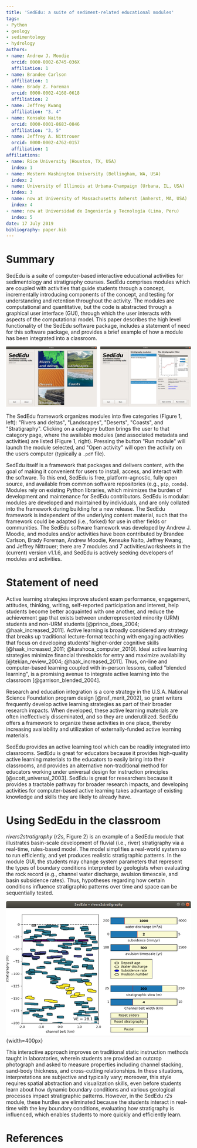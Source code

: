 ```yaml
---
title: 'SedEdu: a suite of sediment-related educational modules'
tags:
- Python
- geology
- sedimentology
- hydrology
authors:
- name: Andrew J. Moodie
  orcid: 0000-0002-6745-036X
  affiliation: 1
- name: Brandee Carlson
  affiliation: 1
- name: Brady Z. Foreman
  orcid: 0000-0002-4168-0618
  affiliation: 2
- name: Jeffrey Kwang
  affiliation: "3, 4"
- name: Kensuke Naito
  orcid: 0000-0001-8683-0846
  affiliation: "3, 5"
- name: Jeffrey A. Nittrouer
  orcid: 0000-0002-4762-0157
  affiliation: 1
affiliations:
- name: Rice University (Houston, TX, USA)
  index: 1
- name: Western Washington University (Bellingham, WA, USA)
  index: 2
- name: University of Illinois at Urbana-Champaign (Urbana, IL, USA)
  index: 3
- name: now at University of Massachusetts Amherst (Amherst, MA, USA)
  index: 4
- name: now at Universidad de Ingeniería y Tecnología (Lima, Peru)
  index: 5
date: 17 July 2019
bibliography: paper.bib
---
```


# Summary
SedEdu is a suite of computer-based interactive educational activities for sedimentology and stratigraphy courses.
SedEdu comprises modules which are coupled with activities that guide students through a concept, incrementally introducing components of the concept, and testing for understanding and retention throughout the activity.
The modules are computational and quantitative, but the code is abstracted through a graphical user interface (GUI), through which the user interacts with aspects of the computational model.
This paper describes the high level functionality of the SedEdu software package, includes a statement of need for this software package, and provides a brief example of how a module has been integrated into a classroom.

![SedEdu main screen and category page.](figures/sededu_main_and_category.png)

The SedEdu framework organizes modules into five categories (Figure 1, left): "Rivers and deltas", "Landscapes", "Deserts", "Coasts", and "Stratigraphy".
Clicking on a category button brings the user to that category page, where the available modules (and associated metadata and activities) are listed (Figure 1, right).
Pressing the button "Run module" will launch the module selected, and "Open activity" will open the activity on the users computer (typically a `.pdf` file).

SedEdu itself is a framework that packages and delivers content, with the goal of making it convenient for users to install, access, and interact with the software. 
To this end, SedEdu is free, platform-agnostic, fully open source, and available from common software repositories (e.g., `pip`, `conda`).
Modules rely on existing Python libraries, which minimizes the burden of development and maintenance for SedEdu contributors. 
SedEdu is modular: modules are developed and maintained by individuals, and are only collated into the framework during building for a new release.
The SedEdu framework is independent of the underlying content material, such that the framework could be adapted (i.e., forked) for use in other fields or communities.
The SedEdu software framework was developed by Andrew J. Moodie, and modules and/or activities have been contributed by Brandee Carlson, Brady Foreman, Andrew Moodie, Kensuke Naito, Jeffrey Kwang, and Jeffrey Nittrouer; there are 7 modules and 7 activities/worksheets in the (current) version v1.1.6, and SedEdu is actively seeking developers of modules and activities.


# Statement of need
Active learning strategies improve student exam performance, engagement, attitudes, thinking, writing, self-reported participation and interest, help students become better acquainted with one another, and reduce the achievement gap that exists between underrepresented minority (URM) students and non-URM students [@prince_does_2004; @haak_increased_2011]. 
Active learning is broadly considered any strategy that breaks up traditional lecture-format teaching with engaging activities that focus on developing students' higher-order cognitive skills [@haak_increased_2011; @karahoca_computer_2010].
Ideal active learning strategies minimize financial thresholds for entry and maximize availability [@tekian_review_2004; @haak_increased_2011].
Thus, on-line and computer-based learning coupled with in-person lessons, called "blended learning", is a promising avenue to integrate active learning into the classroom [@garrison_blended_2004].

Research and education integration is a core strategy in the U.S.A. National Science Foundation program design [@nsf_merit_2002], so grant writers frequently develop active learning strategies as part of their broader research impacts.
When developed, these active learning materials are often ineffectively disseminated, and so they are underutilized.
SedEdu offers a framework to organize these activities in one place, thereby increasing availability and utilization of externally-funded active learning materials.

SedEdu provides an active learning tool which can be readily integrated into classrooms.
SedEdu is great for educators because it provides high-quality active learning materials to the educators to easily bring into their classrooms, and provides an alternative non-traditional method for educators working under universal design for instruction principles [@scott_universal_2003].
SedEdu is great for researchers because it provides a tractable pathway for broader research impacts, and developing activities for computer-based active learning takes advantage of existing knowledge and skills they are likely to already have.


# Using SedEdu in the classroom
*rivers2stratigraphy* (*r2s*, Figure 2) is an example of a SedEdu module that illustrates basin-scale development of fluvial (i.e., river) stratigraphy via a real-time, rules-based model.
The model simplifies a real-world system so to run efficiently, and yet produces realistic stratigraphic patterns. 
In the module GUI, the students may change system parameters that represent the types of boundary conditions interpreted by geologists when evaluating the rock record (e.g., channel water discharge, avulsion timescale, and basin subsidence rates). 
Thus, hypotheses regarding how certain conditions influence stratigraphic patterns over time and space can be sequentially tested. 

![*rivers2stratigraphy* module after adjusting the subsidence rate of the basin to produce variable channel stacking patterns over the stratigraphic height. Color of channels indicates subsidence rate while that channel-body was deposited (purple$\rightarrow$yellow for slow$\rightarrow$fast).](figures/rivers2stratigraphy_demo.png){width=400px}

This interactive approach improves on traditional static instruction methods taught in laboratories, wherein students are provided an outcrop photograph and asked to measure properties including channel stacking, sand-body thickness, and cross-cutting relationships. 
In these situations, interpretations are subjective and typically vary; moreover, this style requires spatial abstraction and visualization skills, even before students learn about how dynamic boundary conditions and various geological processes impact stratigraphic patterns. 
However, in the SedEdu *r2s* module, these hurdles are eliminated because the students interact in real-time with the key boundary conditions, evaluating how stratigraphy is influenced, which enables students to more quickly and efficiently learn.


# References
